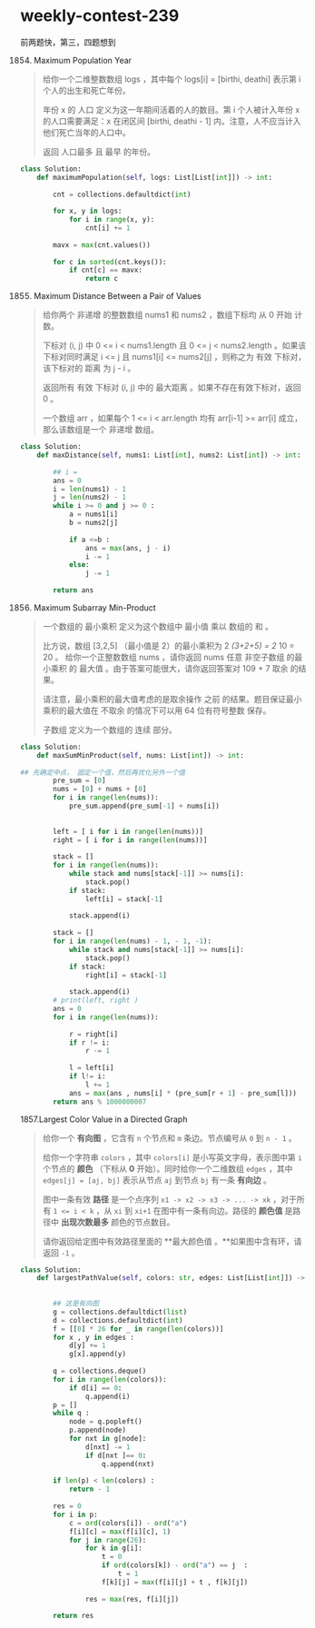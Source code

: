 # weekly-contest-239

前两题快，第三，四题想到

1854.  Maximum Population Year

> 给你一个二维整数数组 logs ，其中每个 logs\[i\] = \[birthi, deathi\] 表示第 i 个人的出生和死亡年份。
>
> 年份 x 的 人口 定义为这一年期间活着的人的数目。第 i 个人被计入年份 x 的人口需要满足：x 在闭区间 \[birthi, deathi - 1\] 内。注意，人不应当计入他们死亡当年的人口中。
>
> 返回 人口最多 且 最早 的年份。

```python
class Solution:
    def maximumPopulation(self, logs: List[List[int]]) -> int:
        
        cnt = collections.defaultdict(int)
        
        for x, y in logs:
            for i in range(x, y):
                cnt[i] += 1
                
        mavx = max(cnt.values())
        
        for c in sorted(cnt.keys()):
            if cnt[c] == mavx:
                return c
```

1855. Maximum Distance Between a Pair of Values

> 给你两个 非递增 的整数数组 nums1​​​​​​ 和 nums2​​​​​​ ，数组下标均 从 0 开始 计数。
>
> 下标对 \(i, j\) 中 0 &lt;= i &lt; nums1.length 且 0 &lt;= j &lt; nums2.length 。如果该下标对同时满足 i &lt;= j 且 nums1\[i\] &lt;= nums2\[j\] ，则称之为 有效 下标对，该下标对的 距离 为 j - i​​ 。​​
>
> 返回所有 有效 下标对 \(i, j\) 中的 最大距离 。如果不存在有效下标对，返回 0 。
>
> 一个数组 arr ，如果每个 1 &lt;= i &lt; arr.length 均有 arr\[i-1\] &gt;= arr\[i\] 成立，那么该数组是一个 非递增 数组。

```python
class Solution:
    def maxDistance(self, nums1: List[int], nums2: List[int]) -> int:
        
        ## i = 
        ans = 0
        i = len(nums1) - 1
        j = len(nums2) - 1
        while i >= 0 and j >= 0 :
            a = nums1[i]
            b = nums2[j]
            
            if a <=b :
                ans = max(ans, j - i)
                i -= 1
            else:
                j -= 1
            
        return ans
```



1856. Maximum Subarray Min-Product

> 一个数组的 最小乘积 定义为这个数组中 最小值 乘以 数组的 和 。
>
> 比方说，数组 \[3,2,5\] （最小值是 2）的最小乘积为 2  _\(3+2+5\) = 2_  10 = 20 。 给你一个正整数数组 nums ，请你返回 nums 任意 非空子数组 的最小乘积 的 最大值 。由于答案可能很大，请你返回答案对 109 + 7 取余 的结果。
>
> 请注意，最小乘积的最大值考虑的是取余操作 之前 的结果。题目保证最小乘积的最大值在 不取余 的情况下可以用 64 位有符号整数 保存。
>
> 子数组 定义为一个数组的 连续 部分。

```python
class Solution:
    def maxSumMinProduct(self, nums: List[int]) -> int:
        
## 先确定中点， 固定一个值，然后再优化另外一个值
        pre_sum = [0]
        nums = [0] + nums + [0]
        for i in range(len(nums)):
            pre_sum.append(pre_sum[-1] + nums[i])
            
        
        left = [ i for i in range(len(nums))]
        right = [ i for i in range(len(nums))]
        
        stack = []
        for i in range(len(nums)):
            while stack and nums[stack[-1]] >= nums[i]:
                stack.pop()
            if stack:
                left[i] = stack[-1]
                
            stack.append(i)
          
        stack = []
        for i in range(len(nums) - 1, - 1, -1):
            while stack and nums[stack[-1]] >= nums[i]:
                stack.pop()
            if stack:
                right[i] = stack[-1]
                
            stack.append(i)
        # print(left, right )
        ans = 0
        for i in range(len(nums)):
            
            r = right[i] 
            if r != i:
                r -= 1
            
            l = left[i]
            if l!= i:
                l += 1
            ans = max(ans , nums[i] * (pre_sum[r + 1] - pre_sum[l]))
        return ans % 1000000007
```

1857.Largest Color Value in a Directed Graph

> 给你一个 **有向图** ，它含有 `n` 个节点和 `m` 条边。节点编号从 `0` 到 `n - 1` 。
>
> 给你一个字符串 `colors` ，其中 `colors[i]` 是小写英文字母，表示图中第 `i` 个节点的 **颜色** （下标从 **0** 开始）。同时给你一个二维数组 `edges` ，其中 `edges[j] = [aj, bj]` 表示从节点 `aj` 到节点 `bj` 有一条 **有向边** 。
>
> 图中一条有效 **路径** 是一个点序列 `x1 -> x2 -> x3 -> ... -> xk` ，对于所有 `1 <= i < k` ，从 `xi` 到 `xi+1` 在图中有一条有向边。路径的 **颜色值** 是路径中 **出现次数最多** 颜色的节点数目。
>
> 请你返回给定图中有效路径里面的 **最大颜色值 。**如果图中含有环，请返回 `-1` 。

```python
class Solution:
    def largestPathValue(self, colors: str, edges: List[List[int]]) -> int:
        
        
        ## 这是有向图
        g = collections.defaultdict(list)
        d = collections.defaultdict(int)
        f = [[0] * 26 for _ in range(len(colors))]
        for x , y in edges :
            d[y] += 1
            g[x].append(y)
            
        q = collections.deque()
        for i in range(len(colors)):
            if d[i] == 0:
                q.append(i)
        p = []
        while q :
            node = q.popleft()
            p.append(node)
            for nxt in g[node]:
                d[nxt] -= 1
                if d[nxt ]== 0:
                    q.append(nxt)
        
        if len(p) < len(colors) :
            return - 1
        
        res = 0
        for i in p:
            c = ord(colors[i]) - ord("a")
            f[i][c] = max(f[i][c], 1)
            for j in range(26):
                for k in g[i]:
                    t = 0
                    if ord(colors[k]) - ord("a") == j  :
                        t = 1
                    f[k][j] = max(f[i][j] + t , f[k][j])
                    
                res = max(res, f[i][j])
            
        return res
                    
        
  
```



 

